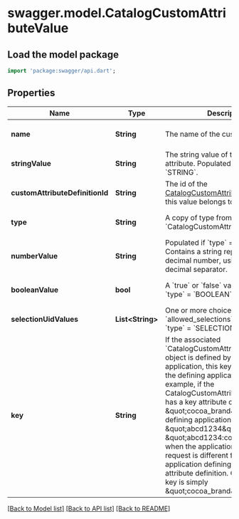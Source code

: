 # swagger.model.CatalogCustomAttributeValue

## Load the model package
```dart
import 'package:swagger/api.dart';
```

## Properties
Name | Type | Description | Notes
------------ | ------------- | ------------- | -------------
**name** | **String** | The name of the custom attribute. | [optional] [default to null]
**stringValue** | **String** | The string value of the custom attribute.  Populated if &#x60;type&#x60; &#x3D; &#x60;STRING&#x60;. | [optional] [default to null]
**customAttributeDefinitionId** | **String** | The id of the [CatalogCustomAttributeDefinition](https://developer.squareup.com/reference/square_2023-12-13/objects/CatalogCustomAttributeDefinition) this value belongs to. | [optional] [default to null]
**type** | **String** | A copy of type from the associated &#x60;CatalogCustomAttributeDefinition&#x60;. | [optional] [default to null]
**numberValue** | **String** | Populated if &#x60;type&#x60; &#x3D; &#x60;NUMBER&#x60;. Contains a string representation of a decimal number, using a &#x60;.&#x60; as the decimal separator. | [optional] [default to null]
**booleanValue** | **bool** | A &#x60;true&#x60; or &#x60;false&#x60; value. Populated if &#x60;type&#x60; &#x3D; &#x60;BOOLEAN&#x60;. | [optional] [default to null]
**selectionUidValues** | **List&lt;String&gt;** | One or more choices from &#x60;allowed_selections&#x60;. Populated if &#x60;type&#x60; &#x3D; &#x60;SELECTION&#x60;. | [optional] [default to []]
**key** | **String** | If the associated &#x60;CatalogCustomAttributeDefinition&#x60; object is defined by another application, this key is prefixed by the defining application ID. For example, if the CatalogCustomAttributeDefinition has a key attribute of \&quot;cocoa_brand\&quot; and the defining application ID is \&quot;abcd1234\&quot;, this key is \&quot;abcd1234:cocoa_brand\&quot; when the application making the request is different from the application defining the custom attribute definition. Otherwise, the key is simply \&quot;cocoa_brand\&quot;. | [optional] [default to null]

[[Back to Model list]](../README.md#documentation-for-models) [[Back to API list]](../README.md#documentation-for-api-endpoints) [[Back to README]](../README.md)

